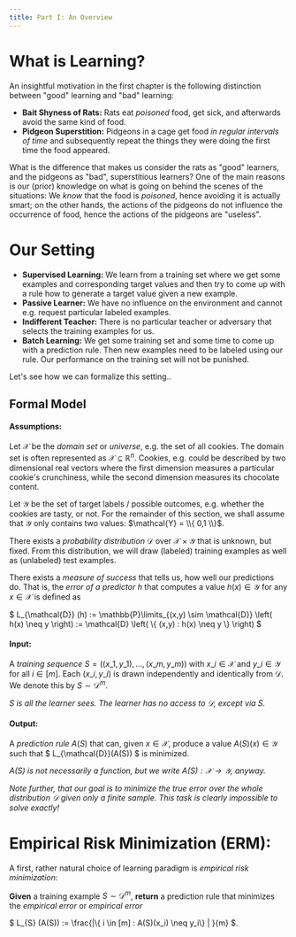 ```yaml
---
title: Part I: An Overview
---
```



# What is Learning?

An insightful motivation in the first chapter is the following distinction between "good" learning and "bad" learning:

- **Bait Shyness of Rats:** Rats eat *poisoned* food, get sick, and afterwards avoid the same kind of food.
- **Pidgeon Superstition:** Pidgeons in a cage get food *in regular intervals of time* and subsequently repeat the things they were doing the first time the food appeared.

What is the difference that makes us consider the rats as "good" learners, and the pidgeons as "bad", superstitious learners?
One of the main reasons is our (prior) knowledge on what is going on behind the scenes of the situations:
We *know* that the food is *poisoned*, hence avoiding it is actually smart; on the other hands, the actions of the pidgeons do not influence the occurrence of food, hence the actions of the pidgeons are "useless".


# Our Setting

- **Supervised Learning:** We learn from a training set where we get some examples and corresponding target values and then try to come up with a rule how to generate a target value given a new example.
- **Passive Learner:** We have no influence on the environment and cannot e.g. request particular labeled examples.
- **Indifferent Teacher:** There is no particular teacher or adversary that selects the training examples for us.
- **Batch Learning:** We get some training set and some time to come up with a prediction rule. Then new examples need to be labeled using our rule. Our performance on the training set will not be punished.

Let's see how we can formalize this setting..


## Formal Model

#### Assumptions:
Let $\mathcal{X}$ be the *domain set* or *universe*, e.g. the set of all cookies. 
The domain set is often represented as $\mathcal{X} \subseteq \mathbb{R}^n$. 
Cookies, e.g. could be described by two dimensional real vectors where the first dimension measures a particular cookie's crunchiness, while the second dimension measures its chocolate content.

Let $\mathcal{Y}$ be the set of target labels / possible outcomes, e.g. whether the cookies are tasty, or not.
For the remainder of this section, we shall assume that $\mathcal{Y}$ only contains two values: $\mathcal{Y} = \\{ 0,1 \\}$.

There exists a *probability distribution* $\mathcal{D}$ over $\mathcal{X} \times \mathcal{Y}$ that is unknown, but fixed.
From this distribution, we will draw (labeled) training examples as well as (unlabeled) test examples.

There exists a *measure of success* that tells us, how well our predictions do. 
That is, the *error of a predictor* $h$ that computes a value $h(x) \in \mathcal{Y}$ for any $x \in \mathcal{X}$ is defined as 

$ L\_{\mathcal{D}} (h) := \mathbb{P}\limits\_{(x,y) \sim \mathcal{D}} \left( h(x) \neq y \right) := \mathcal{D} \left( \\{ (x,y) : h(x) \neq y \\}  \right) $

#### Input:
A *training sequence* $S = ((x\_1, y\_1), \ldots, (x\_m, y\_m))$ with $x\_i \in \mathcal{X}$ and $y\_i \in \mathcal{Y}$ for all $i \in [m]$.
Each $(x\_i, y\_i)$ is drawn independently and identically from $\mathcal{D}$.
We denote this by $S \sim \mathcal{D}^m$.

*$S$ is all the learner sees. The learner has no access to $\mathcal{D}$, except via $S$.*

#### Output: 
A *prediction rule* $A(S)$ that can, given $x \in \mathcal{X}$, produce a value $A(S)(x) \in \mathcal{Y}$ such that $ L\_{\mathcal{D}}(A(S)) $ is minimized.

*$A(S)$ is not necessarily a function, but we write $A(S): \mathcal{X} \to \mathcal{Y}$, anyway.*

*Note further, that our goal is to minimize the true error over the whole distribution $\mathcal{D}$ given only a finite sample. This task is clearly impossible to solve exactly!*


# Empirical Risk Minimization (ERM):

A first, rather natural choice of learning paradigm is *empirical risk minimization*:

**Given** a training example $S \sim \mathcal{D}^m$, **return** a prediction rule that minimizes the *empirical error* or *empirical error*

$ L\_{S} (A(S)) := \frac{|\\{ i \in [m] : A(S)(x\_i) \neq y\_i\\} | }{m} $.